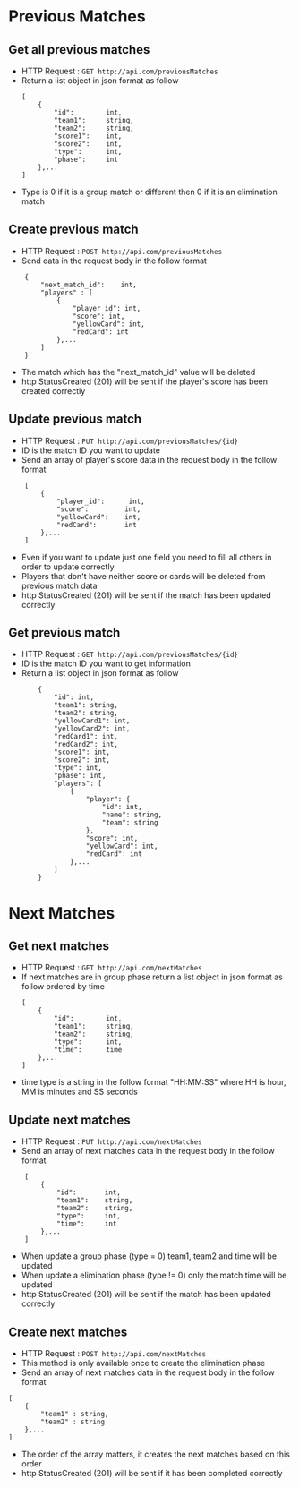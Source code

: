 # Previous Matches

## Get all previous matches

* HTTP Request : ```GET http://api.com/previousMatches```
* Return a list object in json format as follow
    ``` 
    [
        {
            "id":        int,    
            "team1":     string, 
            "team2":     string,
            "score1":    int,    
            "score2":    int,    
            "type":      int,    
            "phase":     int    
        },...
    ]
    ```
* Type is 0 if it is a group match or different then 0 if it is an elimination match

## Create previous match

* HTTP Request : ```POST http://api.com/previousMatches```
* Send data in the request body in the follow format 
``` 
    {
        "next_match_id":    int,
        "players" : [
            {
                "player_id": int,
                "score": int,
                "yellowCard": int,
                "redCard": int
            },...
        ]
    }
```
* The match which has the "next_match_id" value will be deleted
* http StatusCreated (201) will be sent if the player's score has been created correctly

## Update previous match

* HTTP Request : ```PUT http://api.com/previousMatches/{id}```
* ID is the match ID you want to update
* Send an array of player's score data in the request body in the follow format
``` 
    [
        {  
            "player_id":      int,
            "score":         int, 
            "yellowCard":    int, 
            "redCard":       int
        },...
    ]
```
* Even if you want to update just one field you need to fill all others in order to update correctly
* Players that don't have neither score or cards will be deleted from previous match data
* http StatusCreated (201) will be sent if the match has been updated correctly

## Get previous match

* HTTP Request : ```GET http://api.com/previousMatches/{id}```
* ID is the match ID you want to get information
* Return a list object in json format as follow
    ``` 
        {
            "id": int,
            "team1": string,
            "team2": string,
            "yellowCard1": int,
            "yellowCard2": int,
            "redCard1": int,
            "redCard2": int,
            "score1": int,
            "score2": int,
            "type": int,
            "phase": int,
            "players": [
                {
                    "player": {
                        "id": int,
                        "name": string,
                        "team": string
                    },
                    "score": int,
                    "yellowCard": int,
                    "redCard": int
                },...
            ]
        }
    ```

# Next Matches

## Get next matches

* HTTP Request : ```GET http://api.com/nextMatches```
* If next matches are in group phase return a list object in json format as follow ordered by time
    ``` 
    [
        {
            "id":        int,    
            "team1":     string, 
            "team2":     string,
            "type":      int,    
            "time":      time    
        },...
    ]
    ```
* time type is a string in the follow format "HH:MM:SS" where HH is hour, MM is minutes and SS seconds 


## Update next matches

* HTTP Request : ```PUT http://api.com/nextMatches```
* Send an array of next matches data in the request body in the follow format
``` 
    [
        {  
            "id":       int,
            "team1":    string,
            "team2":    string,
            "type":     int,
            "time":     int
        },...
    ]
```
* When update a group phase (type = 0) team1, team2 and time will be updated
* When update a elimination phase (type != 0) only the match time will be updated
* http StatusCreated (201) will be sent if the match has been updated correctly

## Create next matches

* HTTP Request : ```POST http://api.com/nextMatches```
* This method is only available once to create the elimination phase
* Send an array of next matches data in the request body in the follow format
```
[
	{
		"team1" : string,
		"team2" : string
	},...
]
```
* The order of the array matters, it creates the next matches based on this order
* http StatusCreated (201) will be sent if it has been completed correctly
